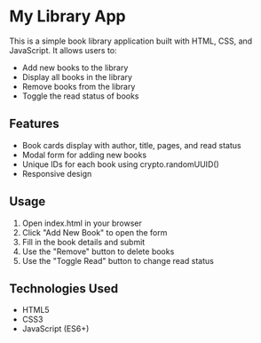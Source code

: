 # My Library App

This is a simple book library application built with HTML, CSS, and JavaScript. It allows users to:

- Add new books to the library
- Display all books in the library
- Remove books from the library
- Toggle the read status of books

## Features

- Book cards display with author, title, pages, and read status
- Modal form for adding new books
- Unique IDs for each book using crypto.randomUUID()
- Responsive design

## Usage

1. Open index.html in your browser
2. Click "Add New Book" to open the form
3. Fill in the book details and submit
4. Use the "Remove" button to delete books
5. Use the "Toggle Read" button to change read status

## Technologies Used

- HTML5
- CSS3
- JavaScript (ES6+)
